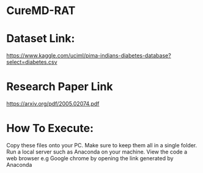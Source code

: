 # CureMD-RAT

# Dataset Link:
https://www.kaggle.com/uciml/pima-indians-diabetes-database?select=diabetes.csv

# Research Paper Link
https://arxiv.org/pdf/2005.02074.pdf

# How To Execute:
Copy these files onto your PC. Make sure to keep them all in a single folder.
Run a local server such as Anaconda on your machine.
View the code a web browser e.g Google chrome by opening the link generated by Anaconda
